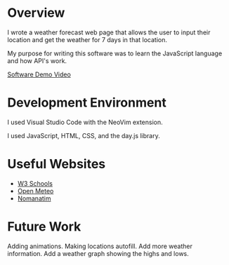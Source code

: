 # Overview
I wrote a weather forecast web page that allows the user to input their location and get the weather for 7 days in that location.

My purpose for writing this software was to learn the JavaScript language and how API's work.

[Software Demo Video](http://youtube.link.goes.here)

# Development Environment

I used Visual Studio Code with the NeoVim extension.

I used JavaScript, HTML, CSS, and the day.js library.

# Useful Websites

- [W3 Schools](https://www.w3schools.com/)
- [Open Meteo](https://api.open-meteo.com)
- [Nomanatim](https://nominatim.openstreetmap.org)

# Future Work

Adding animations.
Making locations autofill.
Add more weather information.
Add a weather graph showing the highs and lows.